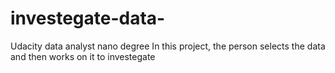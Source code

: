 # investegate-data-
Udacity data analyst nano degree 
In this project, the person selects the data and then works on it to investegate
